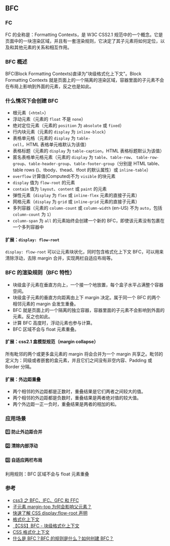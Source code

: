 ## BFC

### FC

FC 的全称是：Formatting Contexts，是 W3C CSS2.1 规范中的一个概念。它是页面中的一块渲染区域，并且有一套渲染规则，它决定了其子元素将如何定位，以及和其他元素的关系和相互作用。

### BFC 概述

BFC(Block Formatting Contexts)直译为"块级格式化上下文"。Block Formatting Contexts 就是页面上的一个隔离的渲染区域，容器里面的子元素不会在布局上影响到外面的元素，反之也是如此。

### 什么情况下会创建 BFC

- 根元素（`<html>`）
- 浮动元素（元素的 `float` 不是 `none`）
- 绝对定位元素（元素的 `position` 为 `absolute` 或 `fixed`）
- 行内块元素（元素的 `display` 为 `inline-block`）
- 表格单元格（元素的 `display` 为 `table-cell`，HTML 表格单元格默认为该值）
- 表格标题（元素的 `display` 为 `table-caption`，HTML 表格标题默认为该值）
- 匿名表格单元格元素（元素的 `display` 为 `table`、`table-row`、 `table-row-group`、`table-header-group`、`table-footer-group`（分别是 HTML table、table rows (<tr/>)、tbody、thead、tfoot 的默认属性）或 `inline-table`）
- `overflow` 计算值(Computed)不为 `visible` 的块元素
- `display` 值为 `flow-root` 的元素
- `contain` 值为 `layout`、`content` 或 `paint` 的元素
- 弹性元素（`display` 为 `flex` 或 `inline-flex` 元素的直接子元素）
- 网格元素（`display` 为 `grid` 或 `inline-grid` 元素的直接子元素）
- 多列容器（元素的 `column-count` 或 `column-width` (en-US) 不为 `auto`，包括 `column-count` 为 `1`）
- `column-span` 为 `all` 的元素始终会创建一个新的 BFC，即使该元素没有包裹在一个多列容器中

#### 扩展：`display: flow-root`

`display: flow-root` 可以让元素块状化，同时包含格式化上下文 BFC，可以用来清除浮动，去除 margin 合并，实现两栏自适应布局等。

### BFC 的渲染规则（BFC 特性）

- 块级盒子元素在垂直方向上，一个接一个地放置，每个盒子水平占满整个容器空间。
- 块级盒子元素的垂直方向距离由上下 margin 决定。属于同一个 BFC 的两个相邻元素的 margin 会发生重叠。
- BFC 就是页面上的一个隔离的独立容器，容器里面的子元素不会影响到外面的元素。反之也如此。
- 计算 BFC 高度时，浮动元素也参与计算。
- BFC 区域不会与 float 元素重叠。

#### 扩展：css2.1 盒模型规范（margin collapse）

所有毗邻的两个或更多盒元素的 margin 将会合并为一个 margin 共享之。毗邻的定义为：同级或者嵌套的盒元素，并且它们之间没有非空内容、Padding 或 Border 分隔。

#### 扩展：外边距重叠

- 两个相邻的外边距都是正数时，重叠结果是它们两者之间较大的值。
- 两个相邻的外边距都是负数时，重叠结果是两者绝对值的较大值。
- 两个外边距一正一负时，重叠结果是两者的相加的和。

### 应用场景

#### :one: 防止外边距合并

#### :two: 清除内部浮动

#### :three: 自适应两栏布局

利用规则：BFC 区域不会与 float 元素重叠

### 参考

- [css3 之 BFC、IFC、GFC 和 FFC](https://www.cnblogs.com/dingyufenglian/p/4845477.html)
- [子元素 margin-top 为何会影响父元素？](https://blog.csdn.net/sinat_27088253/article/details/52954688)
- [快速了解 CSS display:flow-root 声明](https://www.zhangxinxu.com/wordpress/2020/05/css-display-flow-root/)
- [格式化上下文](http://layout.imweb.io/article/formatting-context.html)
- [【CSS】BFC - 块级格式化上下文](https://segmentfault.com/a/1190000017163894)
- [CSS 格式化上下文](https://juejin.cn/post/6844903967084773390)
- [什么是 BFC？BFC 的规则是什么？如何创建 BFC？](https://github.com/YvetteLau/Step-By-Step/issues/15)

